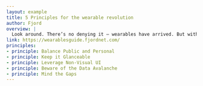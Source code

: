 ```yaml
---
layout: example
title: 5 Principles for the wearable revolution
author: Fjord
overview: |
  Look around. There’s no denying it – wearables have arrived. But with their arrival also comes a slew of design challenges. Since the design community is often generous, we’d like to pay it forward by sharing five principles on creating great wearable design. These aren’t rigid rules; just five thoughts to help teach (and maybe entertain) you. Enjoy!
link: https://wearablesguide.fjordnet.com/
principles:
- principle: Balance Public and Personal
- principle: Keep it Glanceable
- principle: Leverage Non-Visual UI
- principle: Beware of the Data Avalanche
- principle: Mind the Gaps
---
```

